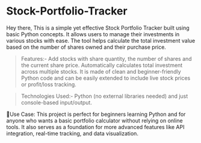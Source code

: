 # Stock-Portfolio-Tracker
Hey there, This is a simple yet effective Stock Portfolio Tracker built using basic Python concepts. It allows users to manage their investments in various stocks with ease. The tool helps calculate the total investment value based on the number of shares owned and their purchase price.

> Features:-
Add stocks with share quantity, the number of shares and the current share price. Automatically calculates total investment across multiple stocks. It is made of clean and beginner-friendly Python code and can be easily extended to include live stock prices or profit/loss tracking.

> Technologies Used:-
Python (no external libraries needed) and just console-based input/output.

📌Use Case:
This project is perfect for beginners learning Python and for anyone who wants a basic portfolio calculator without relying on online tools. It also serves as a foundation for more advanced features like API integration, real-time tracking, and data visualization.
